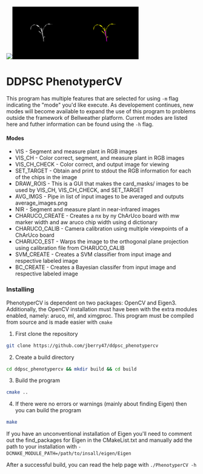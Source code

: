 <img src="examples/raw.png" width="33%"></img><img src="examples/mask.png" width="33%"></img><img src="examples/classified.png" width="33%"></img>

# DDPSC PhenotyperCV
This program has multiple features that are selected for using `-m` flag indicating the "mode" you'd like execute. As developement continues, new modes will become available to expand the use of this program to problems outside the framework of Bellweather platform. Current modes are listed here and futher information can be found using the `-h` flag. 

#### Modes
* VIS - Segment and measure plant in RGB images
* VIS_CH - Color correct, segment, and measure plant in RGB images
* VIS_CH_CHECK - Color correct, and output image for viewing
* SET_TARGET - Obtain and print to stdout the RGB information for each of the chips in the image
* DRAW_ROIS - This is a GUI that makes the card_masks/ images to be used by VIS_CH, VIS_CH_CHECK, and SET_TARGET
* AVG_IMGS - Pipe in list of input images to be averaged and outputs average_images.png
* NIR - Segment and measure plant in near-infrared images
* CHARUCO_CREATE - Creates a nx by ny ChArUco board with mw marker width and aw aruco chip width using d dictionary
* CHARUCO_CALIB - Camera calibration using multiple viewpoints of a ChArUco board
* CHARUCO_EST - Warps the image to the orthogonal plane projection using calibration file from CHARUCO_CALIB
* SVM_CREATE - Creates a SVM classifier from input image and respective labeled image
* BC_CREATE - Creates a Bayesian classifer from input image and respective labeled image


### Installing
PhenotyperCV is dependent on two packages: OpenCV and Eigen3. Additionally, the OpenCV installation must have been with the extra modules enabled, namely: aruco, ml, and ximgproc. This program must be compiled from source and is made easier with `cmake`  
1. First clone the repository
```bash
git clone https://github.com/jberry47/ddpsc_phenotypercv
```
2. Create a build directory
```bash
cd ddpsc_phenotypercv && mkdir build && cd build
```
3. Build the program
```bash
cmake ..
```
4. If there were no errors or warnings (mainly about finding Eigen) then you can build the program
```bash
make
```
If you have an unconventional installation of Eigen you'll need to comment out the find_packages for Eigen in the CMakeList.txt and manually add the path to your installation with `-DCMAKE_MODULE_PATH=/path/to/insall/eigen/Eigen` 

After a successful build, you can read the help page with `./PhenotyperCV -h`
